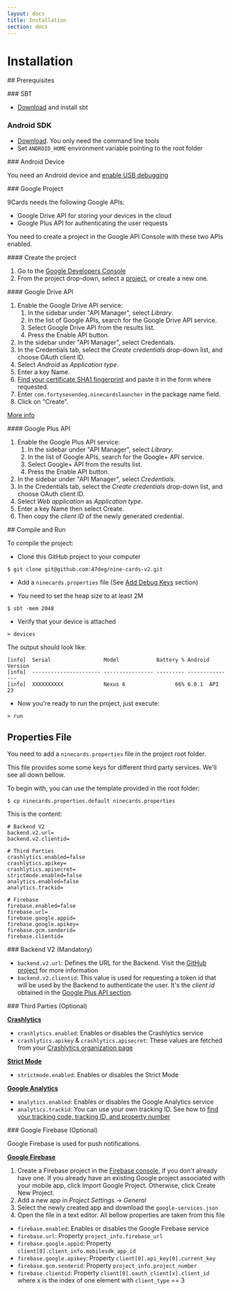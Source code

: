 ```yaml
---
layout: docs
title: Installation
section: docs
---
```


# Installation

## Prerequisites

### SBT

* [Download](http://www.scala-sbt.org/download.html) and install sbt

### Android SDK

* [Download](https://developer.android.com/studio/index.html#downloads). You only need the command line tools
* Set `ANDROID_HOME` environment variable pointing to the root folder

### Android Device

You need an Android device and [enable USB debugging](https://www.google.es/search?q=android+activate+developer+mode&oq=android+active+developer)

### Google Project

9Cards needs the following Google APIs:

* Google Drive API for storing your devices in the cloud
* Google Plus API for authenticating the user requests

You need to create a project in the Google API Console with these two APIs enabled.

#### Create the project

1. Go to the [Google Developers Console](https://console.developers.google.com/apis/library?project=_)
2. From the project drop-down, select a [project](https://support.google.com/cloud/answer/6158853), or create a new one.

#### Google Drive API

1. Enable the Google Drive API service:
    1. In the sidebar under "API Manager", select *Library*.
    2. In the list of Google APIs, search for the Google Drive API service.
    3. Select Google Drive API from the results list.
    4. Press the Enable API button.
2. In the sidebar under "API Manager", select Credentials.
3. In the Credentials tab, select the *Create credentials* drop-down list, and choose OAuth client ID.
4. Select *Android* as *Application type*.
5. Enter a key Name.
6. [Find your certificate SHA1 fingerprint](https://developers.google.com/android/guides/client-auth) and paste it in the form where requested.
7. Enter `com.fortysevendeg.ninecardslauncher` in the package name field.
8. Click on "Create".

[More info](https://developers.google.com/drive/android/auth)

#### Google Plus API

1. Enable the Google Plus API service:
    1. In the sidebar under "API Manager", select *Library*.
    2. In the list of Google APIs, search for the Google+ API service.
    3. Select Google+ API from the results list.
    4. Press the Enable API button.
2. In the sidebar under "API Manager", select *Credentials*.
3. In the Credentials tab, select the *Create credentials* drop-down list, and choose OAuth client ID.
4. Select *Web application* as *Application type*.
5. Enter a key Name then select Create.
6. Then copy the *client ID* of the newly generated credential.

## Compile and Run

To compile the project:

* Clone this GitHub project to your computer

```
$ git clone git@github.com:47deg/nine-cards-v2.git
```

* Add a `ninecards.properties` file (See [Add Debug Keys](#properties-file) section)

* You need to set the heap size to at least 2M

```
$ sbt -mem 2048
```

* Verify that your device is attached

```
> devices
```

The output should look like:

```
[info]  Serial                 Model            Battery % Android Version
[info]  ---------------------- ---------------- --------- ---------------
[info]  XXXXXXXXXX             Nexus 6                66% 6.0.1  API 23
```

* Now you're ready to run the project, just execute:

```
> run
```

## Properties File

You need to add a `ninecards.properties` file in the project root folder. 

This file provides some some keys for different third party services. We'll see all down bellow.

To begin with, you can use the template provided in the root folder:

```
$ cp ninecards.properties.default ninecards.properties
```

This is the content:

```
# Backend V2
backend.v2.url=
backend.v2.clientid=

# Third Parties
crashlytics.enabled=false
crashlytics.apikey=
crashlytics.apisecret=
strictmode.enabled=false
analytics.enabled=false
analytics.trackid=

# Firebase
firebase.enabled=false
firebase.url=
firebase.google.appid=
firebase.google.apikey=
firebase.gcm.senderid=
firebase.clientid=
```

### Backend V2 (Mandatory)

* `backend.v2.url`: Defines the URL for the Backend. Visit the [GitHub project](https://github.com/47deg/nine-cards-backend) for more information
* `backend.v2.clientid`: This value is used for requesting a token id that will be used by the Backend to authenticate the user. It's the *client id* obtained in the [Google Plus API section](#google-plus-api). 

### Third Parties (Optional)

**[Crashlytics](https://try.crashlytics.com/)**

* `crashlytics.enabled`: Enables or disables the Crashlytics service
* `crashlytics.apikey` & `crashlytics.apisecret`: These values are fetched from your [Crashlytics organization page](https://www.fabric.io/settings/organizations)

**[Strict Mode](https://developer.android.com/reference/android/os/StrictMode.html)**

* `strictmode.enabled`: Enables or disables the Strict Mode

**[Google Analytics](https://developers.google.com/analytics/)**

* `analytics.enabled`: Enables or disables the Google Analytics service
* `analytics.trackid`: You can use your own tracking ID. See how to [find your tracking code, tracking ID, and property number](https://support.google.com/analytics/answer/1032385)

### Google Firebase (Optional)

Google Firebase is used for push notifications.

**[Google Firebase](https://firebase.google.com/)**

1. Create a Firebase project in the [Firebase console](https://firebase.google.com/console/), if you don't already have one. If you already have an existing Google project associated with your mobile app, click Import Google Project. Otherwise, click Create New Project.
2. Add a new app in *Project Settings* -> *General*
3. Select the newly created app and download the `google-services.json`
4. Open the file in a text editor. All bellow properties are taken from this file 

* `firebase.enabled`: Enables or disables the Google Firebase service
* `firebase.url`: Property `project_info.firebase_url`
* `firebase.google.appid`: Property `client[0].client_info.mobilesdk_app_id`
* `firebase.google.apikey`: Property `client[0].api_key[0].current_key`
* `firebase.gcm.senderid`: Property `project_info.project_number`
* `firebase.clientid`: Property `client[0].oauth_client[x].client_id` where x is the index of one element with `client_type` == 3
